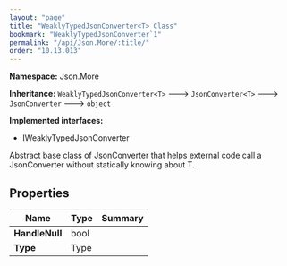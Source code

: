 ```yaml
---
layout: "page"
title: "WeaklyTypedJsonConverter<T> Class"
bookmark: "WeaklyTypedJsonConverter`1"
permalink: "/api/Json.More/:title/"
order: "10.13.013"
---
```

**Namespace:** Json.More

**Inheritance:**
`WeaklyTypedJsonConverter<T>`
 🡒 
`JsonConverter<T>`
 🡒 
`JsonConverter`
 🡒 
`object`

**Implemented interfaces:**

- IWeaklyTypedJsonConverter

Abstract base class of JsonConverter<typeparamref name="T" /> that helps external code call 
a JsonConverter<typeparamref name="T" /> without statically knowing about T.

## Properties

| Name | Type | Summary |
|---|---|---|
| **HandleNull** | bool |  |
| **Type** | Type |  |

